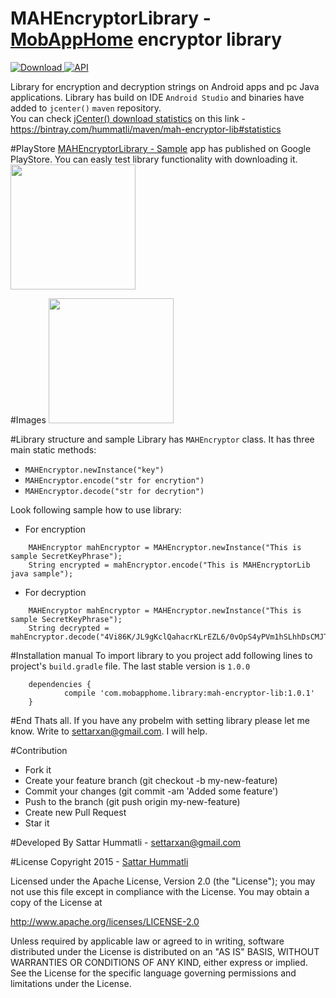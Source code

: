 # MAHEncryptorLibrary - <a href="https://play.google.com/store/apps/developer?id=MobAppHome">MobAppHome</a>  encryptor library
[ ![Download](https://api.bintray.com/packages/hummatli/maven/mah-encryptor-lib/images/download.svg) ](https://bintray.com/hummatli/maven/mah-encryptor-lib/_latestVersion) 
[![API](https://img.shields.io/badge/API-15%2B-brightgreen.svg?style=flat)](https://android-arsenal.com/api?level=15)

Library for encryption and decryption strings on Android apps and pc Java applications.
Library has build on IDE `Android Studio` and binaries have added to `jcenter()`  `maven` repository.
<br>You can check  <a href="https://bintray.com/hummatli/maven/mah-encryptor-lib#statistics">jCenter() download statistics</a> on this link - https://bintray.com/hummatli/maven/mah-encryptor-lib#statistics

#PlayStore
<a href="https://play.google.com/store/apps/details?id=com.mobapphome.mahencryptorlib">MAHEncryptorLibrary - Sample</a> app has published on Google PlayStore. You can easly test library functionality with downloading it.
<br><a href="https://play.google.com/store/apps/details?id=com.mobapphome.mahencryptorlib"><img src="https://raw.githubusercontent.com/hummatli/MAHEncryptorLib/master/imgs/google-play-badge.png" width="200px"/></a> 

#Images
<img src="https://raw.githubusercontent.com/hummatli/MAHEncryptorLib/master/imgs/main_activity.png" width="200px"/>


#Library structure and sample
Library has `MAHEncryptor` class. It has three main static methods:
* `MAHEncryptor.newInstance("key")`
* `MAHEncryptor.encode("str for encrytion")`
* `MAHEncryptor.decode("str for decrytion")`

Look following sample how to use library:
* For encryption
```
	MAHEncryptor mahEncryptor = MAHEncryptor.newInstance("This is sample SecretKeyPhrase");
	String encrypted = mahEncryptor.encode("This is MAHEncryptorLib java sample");
```
* For decryption
```
	MAHEncryptor mahEncryptor = MAHEncryptor.newInstance("This is sample SecretKeyPhrase");
	String decrypted = mahEncryptor.decode("4Vi86K/JL9gKclQahacrKLrEZL6/0vOpS4yPVm1hSLhhDsCMJTyd4A==");
```


#Installation manual
To import library to you project add following lines to project's `build.gradle` file. The last stable version is `1.0.0`

```
	dependencies {
    		compile 'com.mobapphome.library:mah-encryptor-lib:1.0.1'
	}
```


#End
Thats all. If you have any probelm with setting library please let me know. Write to settarxan@gmail.com. I will help.


#Contribution
* Fork it
* Create your feature branch (git checkout -b my-new-feature)
* Commit your changes (git commit -am 'Added some feature')
* Push to the branch (git push origin my-new-feature)
* Create new Pull Request
* Star it


#Developed By
Sattar Hummatli - settarxan@gmail.com


#License
Copyright 2015  - <a href="https://www.linkedin.com/in/hummatli">Sattar Hummatli</a>   

Licensed under the Apache License, Version 2.0 (the "License");
you may not use this file except in compliance with the License.
You may obtain a copy of the License at

   http://www.apache.org/licenses/LICENSE-2.0

Unless required by applicable law or agreed to in writing, software
distributed under the License is distributed on an "AS IS" BASIS,
WITHOUT WARRANTIES OR CONDITIONS OF ANY KIND, either express or implied.
See the License for the specific language governing permissions and
limitations under the License.
